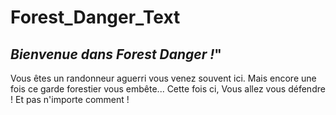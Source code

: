 # Forest_Danger_Text

***Bienvenue dans Forest Danger !***"
-----------------------------------------------------------------------
Vous êtes un randonneur aguerri vous venez souvent ici.
Mais encore une fois ce garde forestier vous embête... Cette fois ci,
Vous allez vous défendre ! Et pas n'importe comment !
